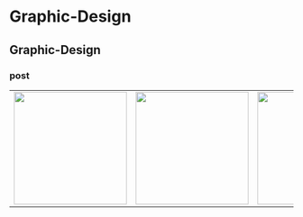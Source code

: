 # Graphic-Design
## Graphic-Design
### post
<table>
  <tr>
    <td><img src="https://raw.githubusercontent.com/your-username/your-repo/main/images/mothers-day.png" width="200"/></td>
    <td><img src="https://raw.githubusercontent.com/your-username/your-repo/main/images/image2.png" width="200"/></td>
    <td><img src="https://raw.githubusercontent.com/your-username/your-repo/main/images/image3.png" width="200"/></td>
  </tr>
</table>

